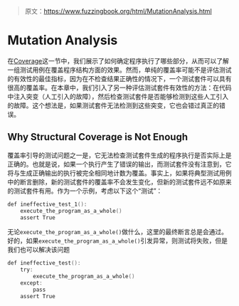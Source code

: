 > 原文：https://www.fuzzingbook.org/html/MutationAnalysis.html

# Mutation Analysis

在[Coverage](https://www.fuzzingbook.org/html/Coverage.html)这一节中，我们展示了如何确定程序执行了哪些部分，从而可以了解一组测试用例在覆盖程序结构方面的效果。然而，单纯的覆盖率可能不是评估测试的有效性的最佳指标，因为在不检查结果正确性的情况下，一个测试套件可以具有很高的覆盖率。在本章中，我们引入了另一种评估测试套件有效性的方法：在代码中注入突变（人工引入的故障），然后检查测试套件是否能够检测到这些人工引入的故障。这个想法是，如果测试套件无法检测到这些突变，它也会错过真正的错误。

## Why Structural Coverage is Not Enough

覆盖率引导的测试问题之一是，它无法检查测试套件生成的程序执行是否实际上是正确的。也就是说，如果一个执行产生了错误的输出，而测试套件没有注意到，它将与生成正确输出的执行被完全相同地计数为覆盖。事实上，如果将典型测试用例中的断言删除，新的测试套件的覆盖率不会发生变化，但新的测试套件远不如原来的测试套件有用。作为一个示例，考虑以下这个“测试”：

```c
def ineffective_test_1():
    execute_the_program_as_a_whole()
    assert True
```

无论`execute_the_program_as_a_whole()`做什么，这里的最终断言总是会通过。 好的，如果`execute_the_program_as_a_whole()`引发异常，则测试将失败，但是我们也可以解决该问题

```c
def ineffective_test():
    try:
        execute_the_program_as_a_whole()
    except:
        pass
    assert True
```

